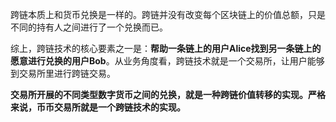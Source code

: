 跨链本质上和货币兑换是一样的。跨链并没有改变每个区块链上的价值总额，只是不同的持有人之间进行了一个兑换而已。

综上，跨链技术的核心要素之一是：**帮助一条链上的用户Alice找到另一条链上的愿意进行兑换的用户Bob**。从业务角度看，跨链技术就是一个交易所，让用户能够到交易所里进行跨链交易。

**交易所开展的不同类型数字货币之间的兑换，就是一种跨链价值转移的实现。严格来说，币币交易所就是一个跨链技术的实现。**

